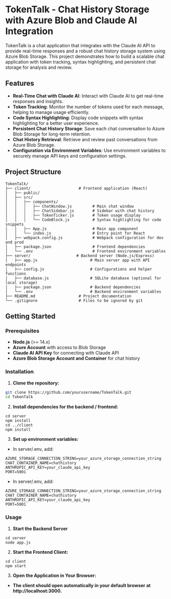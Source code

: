 # TokenTalk - Chat History Storage with Azure Blob and Claude AI Integration

TokenTalk is a chat application that integrates with the Claude AI API to provide real-time responses and a robust chat history storage system using Azure Blob Storage. This project demonstrates how to build a scalable chat application with token tracking, syntax highlighting, and persistent chat storage for analysis and review.

## Features

- **Real-Time Chat with Claude AI**: Interact with Claude AI to get real-time responses and insights.
- **Token Tracking**: Monitor the number of tokens used for each message, helping to manage usage efficiently.
- **Code Syntax Highlighting**: Display code snippets with syntax highlighting for a better user experience.
- **Persistent Chat History Storage**: Save each chat conversation to Azure Blob Storage for long-term retention.
- **Chat History Retrieval**: Retrieve and review past conversations from Azure Blob Storage.
- **Configuration via Environment Variables**: Use environment variables to securely manage API keys and configuration settings.

## Project Structure
```
TokenTalk/
├── client/                     # Frontend application (React)
│   ├── public/
│   ├── src/
│   │   ├── components/
│   │   │   ├── ChatWindow.js         # Main chat window
│   │   │   ├── ChatSidebar.js        # Sidebar with chat history
│   │   │   ├── TokenTicker.js        # Token usage display
│   │   │   └── CodeBlock.js          # Syntax highlighting for code snippets
│   │   ├── App.js                    # Main app component
│   │   └── index.js                  # Entry point for React
│   ├── webpack.config.js             # Webpack configuration for dev and prod
│   ├── package.json                  # Frontend dependencies
│   └── .env                          # Frontend environment variables
├── server/                    # Backend server (Node.js/Express)
│   ├── app.js                       # Main server app with API endpoints
│   ├── config.js                    # Configurations and helper functions
│   ├── database.js                  # SQLite database (optional for local storage)
│   ├── package.json                 # Backend dependencies
│   └── .env                         # Backend environment variables
├── README.md                   # Project documentation
└── .gitignore                  # Files to be ignored by git
```
## Getting Started

### Prerequisites

- **Node.js** (>= 14.x)
- **Azure Account** with access to Blob Storage
- **Claude AI API Key** for connecting with Claude API
- **Azure Blob Storage Account and Container** for chat history

### Installation

1. **Clone the repository:**
 ```bash
 git clone https://github.com/yourusername/TokenTalk.git
 cd TokenTalk
 ```
2. **Install dependencies for the backend / frontend:**
 ```
 cd server
 npm install
 cd ../client
 npm install
 ```

3. **Set up environment variables:**

- In server/.env, add:
 ```
 AZURE_STORAGE_CONNECTION_STRING=your_azure_storage_connection_string
 CHAT_CONTAINER_NAME=chathistory
 ANTHROPIC_API_KEY=your_claude_api_key
 PORT=5001
 ```

- In server/.env, add:
 ```
 AZURE_STORAGE_CONNECTION_STRING=your_azure_storage_connection_string
 CHAT_CONTAINER_NAME=chathistory
 ANTHROPIC_API_KEY=your_claude_api_key
 PORT=5001
  ```

### Usage

1. **Start the Backend Server**
 ```
 cd server
 node app.js
 ```

2. **Start the Frontend Client:**
 ```
 cd client
 npm start
 ```

3. **Open the Application in Your Browser:**
 - **The client should open automatically in your default browser at http://localhost:3000.**
